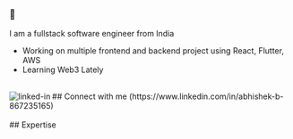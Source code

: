 ### 👋
I am a fullstack software engineer from India
- Working on multiple frontend and backend project using React, Flutter, AWS
- Learning Web3 Lately
<br>
## Connect with me
<img align="left" alt="linked-in" src="https://img.shields.io/badge/linkedin-%230077B5.svg?&style=for-the-badge&logo=linkedin&logoColor=white" />(https://www.linkedin.com/in/abhishek-b-867235165)


<br>
<br>
## Expertise

<br>
<br>
